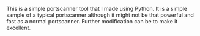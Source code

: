 This is a simple portscanner tool that I made using Python. It is a simple sample of a typical portscanner although it might not be that powerful and fast as a normal portscanner. Further modification can be to make it excellent.
